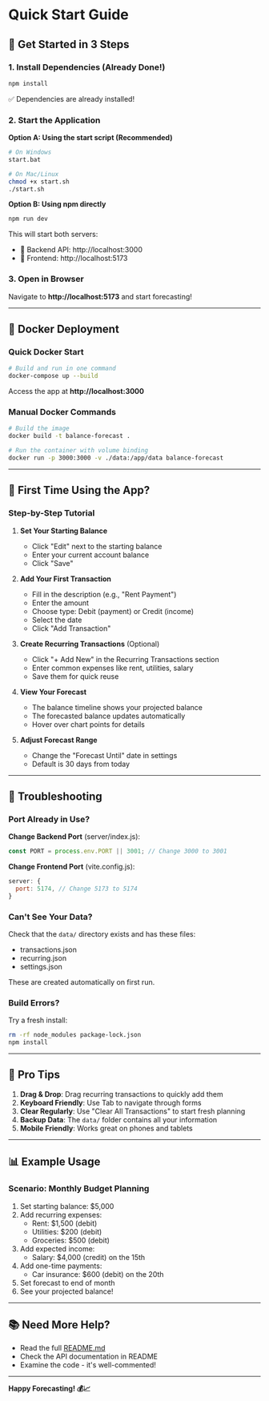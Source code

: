 # Quick Start Guide

## 🚀 Get Started in 3 Steps

### 1. Install Dependencies (Already Done!)

```bash
npm install
```

✅ Dependencies are already installed!

### 2. Start the Application

**Option A: Using the start script (Recommended)**

```bash
# On Windows
start.bat

# On Mac/Linux
chmod +x start.sh
./start.sh
```

**Option B: Using npm directly**

```bash
npm run dev
```

This will start both servers:

- 🔧 Backend API: http://localhost:3000
- 🎨 Frontend: http://localhost:5173

### 3. Open in Browser

Navigate to **http://localhost:5173** and start forecasting!

---

## 🐳 Docker Deployment

### Quick Docker Start

```bash
# Build and run in one command
docker-compose up --build
```

Access the app at **http://localhost:3000**

### Manual Docker Commands

```bash
# Build the image
docker build -t balance-forecast .

# Run the container with volume binding
docker run -p 3000:3000 -v ./data:/app/data balance-forecast
```

---

## 📖 First Time Using the App?

### Step-by-Step Tutorial

1. **Set Your Starting Balance**

   - Click "Edit" next to the starting balance
   - Enter your current account balance
   - Click "Save"

2. **Add Your First Transaction**

   - Fill in the description (e.g., "Rent Payment")
   - Enter the amount
   - Choose type: Debit (payment) or Credit (income)
   - Select the date
   - Click "Add Transaction"

3. **Create Recurring Transactions** (Optional)

   - Click "+ Add New" in the Recurring Transactions section
   - Enter common expenses like rent, utilities, salary
   - Save them for quick reuse

4. **View Your Forecast**

   - The balance timeline shows your projected balance
   - The forecasted balance updates automatically
   - Hover over chart points for details

5. **Adjust Forecast Range**
   - Change the "Forecast Until" date in settings
   - Default is 30 days from today

---

## 🔧 Troubleshooting

### Port Already in Use?

**Change Backend Port** (server/index.js):

```javascript
const PORT = process.env.PORT || 3001; // Change 3000 to 3001
```

**Change Frontend Port** (vite.config.js):

```javascript
server: {
  port: 5174, // Change 5173 to 5174
}
```

### Can't See Your Data?

Check that the `data/` directory exists and has these files:

- transactions.json
- recurring.json
- settings.json

These are created automatically on first run.

### Build Errors?

Try a fresh install:

```bash
rm -rf node_modules package-lock.json
npm install
```

---

## 🎯 Pro Tips

1. **Drag & Drop**: Drag recurring transactions to quickly add them
2. **Keyboard Friendly**: Use Tab to navigate through forms
3. **Clear Regularly**: Use "Clear All Transactions" to start fresh planning
4. **Backup Data**: The `data/` folder contains all your information
5. **Mobile Friendly**: Works great on phones and tablets

---

## 📊 Example Usage

### Scenario: Monthly Budget Planning

1. Set starting balance: $5,000
2. Add recurring expenses:
   - Rent: $1,500 (debit)
   - Utilities: $200 (debit)
   - Groceries: $500 (debit)
3. Add expected income:
   - Salary: $4,000 (credit) on the 15th
4. Add one-time payments:
   - Car insurance: $600 (debit) on the 20th
5. Set forecast to end of month
6. See your projected balance!

---

## 📚 Need More Help?

- Read the full [README.md](README.md)
- Check the API documentation in README
- Examine the code - it's well-commented!

---

**Happy Forecasting! 💰📈**
